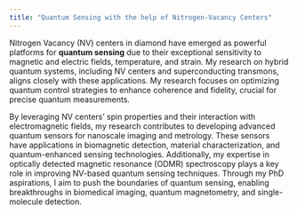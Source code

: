 ```yaml
---
title: "Quantum Sensing with the help of Nitrogen-Vacancy Centers"
---
```


Nitrogen Vacancy (NV) centers in diamond have emerged as powerful platforms for <b>quantum sensing</b> due to their exceptional sensitivity to magnetic and electric fields, temperature, and strain. My research on hybrid quantum systems, including NV centers and superconducting transmons, aligns closely with these applications. My research focuses on optimizing quantum control strategies to enhance coherence and fidelity, crucial for precise quantum measurements.

By leveraging NV centers’ spin properties and their interaction with electromagnetic fields, my research contributes to developing advanced quantum sensors for nanoscale imaging and metrology. These sensors have applications in biomagnetic detection, material characterization, and quantum-enhanced sensing technologies. Additionally, my expertise in optically detected magnetic resonance (ODMR) spectroscopy plays a key role in improving NV-based quantum sensing techniques. Through my PhD aspirations, I aim to push the boundaries of quantum sensing, enabling breakthroughs in biomedical imaging, quantum magnetometry, and single-molecule detection.
